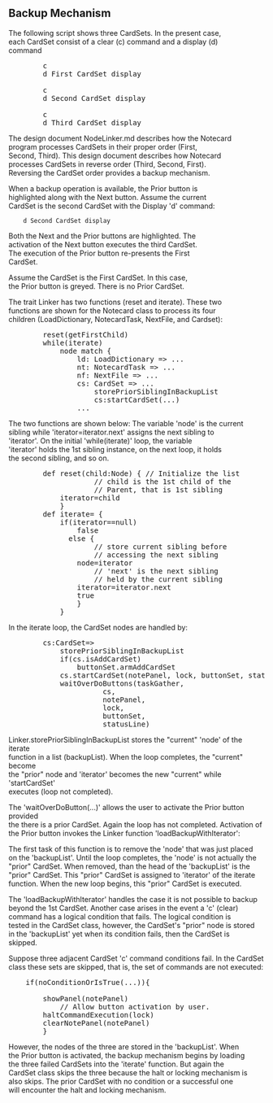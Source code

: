 <h2>Backup  Mechanism</h2>

<p>The following script  shows three CardSets.  In the present case, <br />
each CardSet consist of a clear (c) command and a display (d) <br />
command   </p>

<pre>
        c
        d First CardSet display

        c
        d Second CardSet display

        c
        d Third CardSet display
</pre>

<p>The design document NodeLinker.md describes how the Notecard <br />
program processes  CardSets in their proper order (First, <br />
Second, Third).  This design document describes how Notecard <br />
processes CardSets in reverse order (Third, Second, First). <br />
Reversing the CardSet order provides a backup mechanism.   </p>

<p>When a backup operation is available, the Prior button is <br />
highlighted along with the Next button.  Assume the current <br />
CardSet is the second CardSet with the Display 'd' command:   </p>

<pre><code>    d Second CardSet display
</code></pre>

<p>Both the Next and the Prior buttons are highlighted. The <br />
activation of the Next button executes the third CardSet. <br />
The execution of the Prior button re-presents the First <br />
CardSet.   </p>

<p>Assume the CardSet is the First CardSet. In this case, <br />
the Prior button is greyed. There is no Prior CardSet.  </p>

<p>The trait Linker has two functions (reset and iterate). These two <br />
functions are shown for the Notecard class to process its four <br />
children (LoadDictionary, NotecardTask, NextFile, and Cardset):  </p>

<pre>
        reset(getFirstChild)
        while(iterate) 
            node match {
                ld: LoadDictionary => ...
                nt: NotecardTask => ...
                nf: NextFile => ...
                cs: CardSet => ...
                    storePriorSiblingInBackupList
                    cs:startCardSet(...)
                ...
</pre>

<p>The two functions are shown below: The variable 'node' is the current <br />
sibling while 'iterator=iterator.next' assigns the next sibling to <br />
'iterator'. On the initial 'while(iterate)' loop, the variable <br />
'iterator' holds the 1st sibling instance, on the next loop, it holds <br />
the second sibling, and so on.  </p>

<pre>
        def reset(child:Node) { // Initialize the list
                    // child is the 1st child of the 
                    // Parent, that is 1st sibling 
            iterator=child
            }
        def iterate= {
            if(iterator==null)
                false
              else {
                    // store current sibling before 
                    // accessing the next sibling 
                node=iterator
                    // 'next' is the next sibling
                    // held by the current sibling
                iterator=iterator.next
                true
                }
            }
</pre>

<p>In the iterate loop, the CardSet nodes are handled by:  </p>

<pre>
        cs:CardSet=>
            storePriorSiblingInBackupList
            if(cs.isAddCardSet)
                buttonSet.armAddCardSet
            cs.startCardSet(notePanel, lock, buttonSet, statusLine)
            waitOverDoButtons(taskGather, 
                      cs,
                      notePanel,
                      lock,
                      buttonSet, 
                      statusLine)
</pre>

<p>Linker.storePriorSiblingInBackupList stores the "current" 'node' of the iterate <br />
function in a list (backupList). When the loop completes, the "current" become <br />
the "prior" node and 'iterator' becomes the new "current" while 'startCardSet' <br />
executes (loop not completed).  </p>

<p>The 'waitOverDoButton(...)' allows the user to activate the Prior button provided <br />
the there is a prior CardSet. Again the loop has not completed. Activation of <br />
the Prior button invokes the Linker function 'loadBackupWithIterator':  </p>

<p>The first task of this function is to remove the 'node' that was just placed <br />
on the 'backupList'.  Until the loop completes, the 'node' is not actually the <br />
"prior" CardSet.  When removed, than the head of the 'backupList' is the <br />
"prior" CardSet.  This "prior" CardSet is assigned to 'iterator' of the iterate <br />
function. When the new loop begins, this "prior" CardSet is executed.   </p>

<p>The 'loadBackupWithIterator' handles the case it is not possible to backup <br />
beyond the 1st CardSet.  Another case arises in the event a 'c' (clear) <br />
command has a logical condition that fails.  The logical condition is <br />
tested in the CardSet class, however, the CardSet's "prior" node is stored <br />
in the 'backupList' yet when its condition fails, then the CardSet is <br />
skipped.   </p>

<p>Suppose three adjacent CardSet 'c' command conditions fail.  In the CardSet <br />
class these sets are skipped, that is, the set of commands are not executed:  </p>

<pre>
    if(noConditionOrIsTrue(...)){
        <do CardSet commands>
        showPanel(notePanel) 
            // Allow button activation by user.
        haltCommandExecution(lock)  
        clearNotePanel(notePanel)   
        }
</pre>

<p>However, the nodes of the three are stored in the 'backupList'.  When <br />
the Prior button is activated,  the backup mechanism begins by loading <br />
the three failed CardSets into the 'iterate' function. But again the <br />
CardSet class skips the three because the halt or locking mechanism is <br />
also skips. The prior CardSet with no condition or a successful one <br />
will encounter the halt and locking mechanism.   </p>
